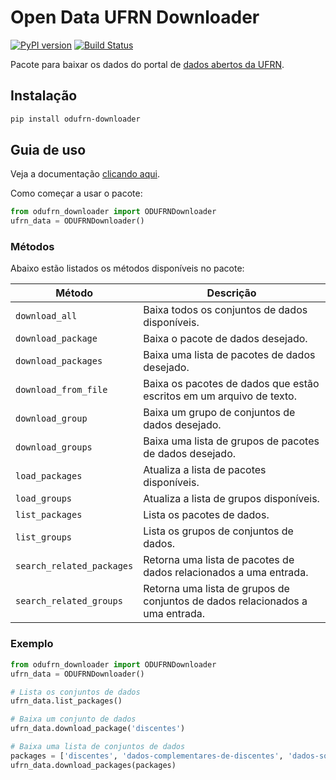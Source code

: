 # Open Data UFRN Downloader
[![PyPI version](https://badge.fury.io/py/odufrn-downloader.svg)](https://badge.fury.io/py/odufrn-downloader)
[![Build Status](https://travis-ci.org/odufrn/odufrn-downloader.svg?branch=master)](https://travis-ci.org/odufrn/odufrn-downloader)

Pacote para baixar os dados do portal de [dados abertos da UFRN](dados.ufrn.br).

## Instalação
```bash
pip install odufrn-downloader
```

## Guia de uso
Veja a documentação [clicando aqui](https://odufrn.github.io/odufrn-downloader/).

Como começar a usar o pacote:
```python
from odufrn_downloader import ODUFRNDownloader
ufrn_data = ODUFRNDownloader()
```

### Métodos
Abaixo estão listados os métodos disponíveis no pacote:

| Método | Descrição |
| ------ | ------- |
| `download_all` | Baixa todos os conjuntos de dados disponíveis. |
| `download_package` | Baixa o pacote de dados desejado. |
| `download_packages` | Baixa uma lista de pacotes de dados desejado. |
| `download_from_file` | Baixa os pacotes de dados que estão escritos em um arquivo de texto. |
| `download_group` | Baixa um grupo de conjuntos de dados desejado. |
| `download_groups` | Baixa uma lista de grupos de pacotes de dados desejado. |
| `load_packages` | Atualiza a lista de pacotes disponíveis. |
| `load_groups` | Atualiza a lista de grupos disponíveis. |
| `list_packages` | Lista os pacotes de dados. |
| `list_groups` | Lista os grupos de conjuntos de dados. |
| `search_related_packages` | Retorna uma lista de pacotes de dados relacionados a uma entrada. |
| `search_related_groups` | Retorna uma lista de grupos de conjuntos de dados relacionados a uma entrada. |

### Exemplo
```python
from odufrn_downloader import ODUFRNDownloader
ufrn_data = ODUFRNDownloader()

# Lista os conjuntos de dados
ufrn_data.list_packages()

# Baixa um conjunto de dados
ufrn_data.download_package('discentes')

# Baixa uma lista de conjuntos de dados
packages = ['discentes', 'dados-complementares-de-discentes', 'dados-socio-economicos-de-discentes']
ufrn_data.download_packages(packages)
```
